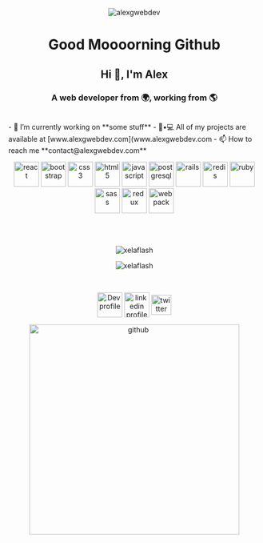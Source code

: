 <p align="center"><img align="center" src="https://res.cloudinary.com/dcf4y5ngp/image/upload/v1595503764/carte_visite_Front.png" alt="alexgwebdev"/></p>

<h1 align="center"> Good Moooorning Github </h1>
<h2 align="center">Hi 👋, I'm Alex</h2>
<h3 align="center">A web developer from 🌍, working from 🌎</h3>

<br>
- 🔭 I’m currently working on **some stuff**
- 👨•💻 All of my projects are available at [www.alexgwebdev.com](www.alexgwebdev.com
- 📫 How to reach me **contact@alexgwebdev.com**
<br>

<p
 align="center"><img 
src="https://konpa.github.io/devicon/devicon.git/icons/react/react-original-wordmark.svg"
 alt="react" width="50" height="50"/> <img 
src="https://konpa.github.io/devicon/devicon.git/icons/bootstrap/bootstrap-plain.svg"
 alt="bootstrap" width="50" height="50"/> <img 
src="https://konpa.github.io/devicon/devicon.git/icons/css3/css3-original-wordmark.svg"
 alt="css3" width="50" height="50"/> <img 
src="https://konpa.github.io/devicon/devicon.git/icons/html5/html5-original-wordmark.svg"
 alt="html5" width="50" height="50"/> <img 
src="https://konpa.github.io/devicon/devicon.git/icons/javascript/javascript-original.svg"
 alt="javascript" width="50" height="50"/> <img 
src="https://konpa.github.io/devicon/devicon.git/icons/postgresql/postgresql-original-wordmark.svg"
 alt="postgresql" width="50" height="50"/> <img 
src="https://konpa.github.io/devicon/devicon.git/icons/rails/rails-original-wordmark.svg"
 alt="rails" width="50" height="50"/> <img 
src="https://konpa.github.io/devicon/devicon.git/icons/redis/redis-original-wordmark.svg"
 alt="redis" width="50" height="50"/> <img 
src="https://konpa.github.io/devicon/devicon.git/icons/ruby/ruby-original-wordmark.svg"
 alt="ruby" width="50" height="50"/> <img 
src="https://konpa.github.io/devicon/devicon.git/icons/sass/sass-original.svg"
 alt="sass" width="50" height="50"/> <img 
src="https://konpa.github.io/devicon/devicon.git/icons/redux/redux-original.svg"
 alt="redux" width="50" height="50"/> <img 
src="https://konpa.github.io/devicon/devicon.git/icons/webpack/webpack-original.svg"
 alt="webpack" width="50" height="50"/></p>
<br><br>
<p align="center"> <img src="https://komarev.com/ghpvc/?username=xelaflash" alt="xelaflash" /> </p>
<p align="center"> <img src="https://github-readme-stats.vercel.app/api?username=xelaflash&show_icons=true"
alt="xelaflash" /> <p>
<br>
<p align="center">
 <a href="https://dev.to/xelaflash" target="blank"><img 
 align="center" src="https://d2fltix0v2e0sb.cloudfront.net/dev-badge.svg" alt="Dev profile" height="50" width="50" /></a>
 <a href="https://linkedin.com/in/alexgwebdev" target="blank"><img align="center" 
 src="https://cdn.jsdelivr.net/npm/simple-icons@3.0.1/icons/linkedin.svg" alt="linkedin profile" height="50"/></a>
 <a href="https://linkedin.com/in/alexgwebdev" target="blank">
  <img align="center" src="https://res.cloudinary.com/dcf4y5ngp/image/upload/v1595503514/Twitter_Logo_Black.png" alt="twitter profile" height="40"  /></a>
</p>

<p align="center"><img align="center" src="https://octodex.github.com/images/daftpunktocat-thomas.gif" alt="github" width="420"/></p>



